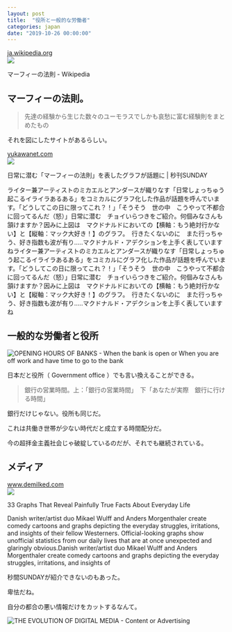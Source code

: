 ```yaml
---
layout: post
title:  "役所と一般的な労働者"
categories: japan
date: "2019-10-26 00:00:00"
---
```


<div class="card">
  <a href="https://ja.wikipedia.org/wiki/%E3%83%9E%E3%83%BC%E3%83%95%E3%82%A3%E3%83%BC%E3%81%AE%E6%B3%95%E5%89%87"></a>
  <div class="card__header">
    <a href="https://ja.wikipedia.org/wiki/%E3%83%9E%E3%83%BC%E3%83%95%E3%82%A3%E3%83%BC%E3%81%AE%E6%B3%95%E5%89%87">ja.wikipedia.org</a>
  </div>
  <div class="card__image">
    <img src="https://upload.wikimedia.org/wikipedia/commons/thumb/0/08/LA_LEY_DE_MURPHY.jpg/1200px-LA_LEY_DE_MURPHY.jpg">
  </div>
  <div class="card__title">
    <p>マーフィーの法則 - Wikipedia</p>
  </div>
  <div class="card__description">
    <p></p>
  </div>
</div>

## マーフィーの法則。

> 先達の経験から生じた数々のユーモラスでしかも哀愁に富む経験則をまとめたもの

それを図にしたサイトがあるらしい。

<div class="card">
  <a href="https://yukawanet.com/archives/4780853.html"></a>
  <div class="card__header">
    <a href="https://yukawanet.com/archives/4780853.html">yukawanet.com</a>
  </div>
  <div class="card__image">
    <img src="https://yukawanet.com/wp-content/uploads/2018/08/ae8e3cf7-s.jpghttps://yukawanet.com/wp-content/uploads/2018/08/ae8e3cf7-s.jpg">
  </div>
  <div class="card__title">
    <p>日常に潜む「マーフィーの法則」を表したグラフが話題に | 秒刊SUNDAY</p>
  </div>
  <div class="card__description">
    <p>ライター兼アーティストのミカエルとアンダースが織りなす「日常しょっちゅう起こるイライラあるある」をコミカルにグラフ化した作品が話題を呼んでいます。「どうしてこの日に限ってこれ？！」「そうそう　世の中　こうやって不都合に回ってるんだ（怒）」日常に潜む　チョイいらつきをご紹介。何個みなさんも頷けますか？因みに上図は　マクドナルドにおいての【横軸：もう絶対行かない】と【縦軸：マック大好き！】のグラフ。　行きたくないのに　また行っちゃう、好き指数も波が有り.....マクドナルド・アデクションを上手く表していますねライター兼アーティストのミカエルとアンダースが織りなす「日常しょっちゅう起こるイライラあるある」をコミカルにグラフ化した作品が話題を呼んでいます。「どうしてこの日に限ってこれ？！」「そうそう　世の中　こうやって不都合に回ってるんだ（怒）」日常に潜む　チョイいらつきをご紹介。何個みなさんも頷けますか？因みに上図は　マクドナルドにおいての【横軸：もう絶対行かない】と【縦軸：マック大好き！】のグラフ。　行きたくないのに　また行っちゃう、好き指数も波が有り.....マクドナルド・アデクションを上手く表していますね
</p>
  </div>
</div>

## 一般的な労働者と役所

![OPENING HOURS OF BANKS - When the bank is open or When you are off work and have time to go to the bank](https://www.demilked.com/magazine/wp-content/uploads/2014/04/truth-facts-funny-graphs-wumo-4.jpg)

日本だと役所（ Government office ）でも言い換えることができる。

> 銀行の営業時間。上：「銀行の営業時間」　下「あなたが実際　銀行に行ける時間」

銀行だけじゃない。役所も同じだ。

これは共働き世帯が少ない時代だと成立する時間配分だ。

今の超拝金主義社会じゃ破綻しているのだが、それでも継続されている。

## メディア

<div class="card">
  <a href="https://www.demilked.com/truth-facts-funny-graphs-wumo/"></a>
  <div class="card__header">
    <a href="https://www.demilked.com/truth-facts-funny-graphs-wumo/">www.demilked.com</a>
  </div>
  <div class="card__image">
    <img src="https://www.demilked.com/magazine/wp-content/uploads/2014/04/truth-facts-funny-graphs-wumo-fb.jpg">
  </div>
  <div class="card__title">
    <p>33 Graphs That Reveal Painfully True Facts About Everyday Life</p>
  </div>
  <div class="card__description">
    <p>Danish writer/artist duo Mikael Wulff and Anders Morgenthaler create comedy cartoons and graphs depicting the everyday struggles, irritations, and insights of their fellow Westerners. Official-looking graphs show unofficial statistics from our daily lives that are at once unexpected and glaringly obvious.Danish writer/artist duo Mikael Wulff and Anders Morgenthaler create comedy cartoons and graphs depicting the everyday struggles, irritations, and insights of</p>
  </div>
</div>

秒間SUNDAYが紹介できないのもあった。

卑怯だね。

自分の都合の悪い情報だけをカットするなんて。

![THE EVOLUTION OF DIGITAL MEDIA - Content or Advertising](https://www.demilked.com/magazine/wp-content/uploads/2014/04/truth-facts-funny-graphs-wumo-7.jpg)